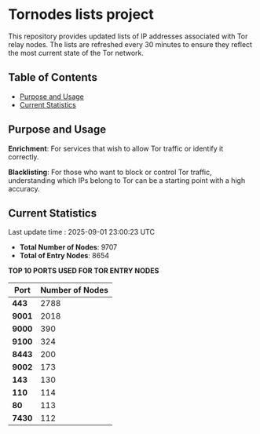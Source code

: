 # Tornodes lists project

This repository provides updated lists of IP addresses associated with Tor relay nodes. The lists are refreshed every 30 minutes to ensure they reflect the most current state of the Tor network.

## Table of Contents

- [Purpose and Usage](#purpose-and-usage)
- [Current Statistics](#current-statistics)


## Purpose and Usage

**Enrichment**: For services that wish to allow Tor traffic or identify it correctly.

**Blacklisting**: For those who want to block or control Tor traffic, understanding which IPs belong to Tor can be a starting point with a high accuracy.

## Current Statistics

Last update time : 2025-09-01 23:00:23 UTC

- **Total Number of Nodes**: 9707
- **Total of Entry Nodes**: 8654

**TOP 10 PORTS USED FOR TOR ENTRY NODES**

| **Port** | **Number of Nodes** |
|------|-----------------|
| **443**   | 2788  |
| **9001**   | 2018  |
| **9000**   | 390  |
| **9100**   | 324  |
| **8443**   | 200  |
| **9002**   | 173  |
| **143**   | 130  |
| **110**   | 114  |
| **80**   | 113  |
| **7430**   | 112  |

